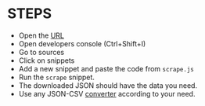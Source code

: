# STEPS

* Open the [URL](https://www.sec.gov/Archives/edgar/data/1605941/000119312520049951/d851736d485bpos.htm)
* Open developers console (Ctrl+Shift+I)
* Go to sources
* Click on snippets
* Add a new snippet and paste the code from `scrape.js`
* Run the `scrape` snippet.
* The downloaded JSON should have the data you need.
* Use any JSON-CSV [converter](https://csvjson.com/json2csv) according to your need.
